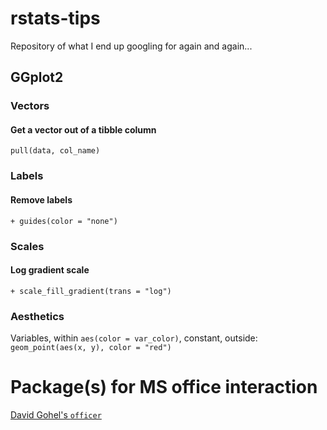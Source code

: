 # rstats-tips
Repository of what I end up googling for again and again...

## GGplot2
### Vectors
#### Get a vector out of a tibble column
`pull(data, col_name)`
### Labels
#### Remove labels
`+ guides(color = "none")`
### Scales
#### Log gradient scale
`+ scale_fill_gradient(trans = "log")`
### Aesthetics
Variables, within `aes(color = var_color)`, constant, outside: `geom_point(aes(x, y), color = "red")`


# Package(s) for MS office interaction
[David Gohel's `officer`](https://davidgohel.github.io/officer/)


